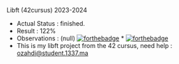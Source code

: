  Libft (42cursus) 2023-2024
* Actual Status : finished.
* Result : 122%
* Observations : (null)
[![forthebadge](https://forthebadge.com/images/badges/built-with-love.svg)](https://forthebadge.com)  *  [![forthebadge](https://forthebadge.com/images/badges/made-with-c.svg)](https://forthebadge.com)
* This is my libft project from the 42 cursus, need help : ozahdi@student.1337.ma
